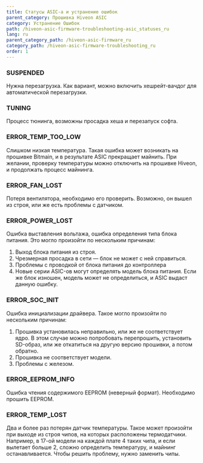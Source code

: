 ```yaml
---
title: Статусы ASIC-а и устранение ошибок
parent_category: Прошивка Hiveon ASIC
category: Устранение Ошибок
path: /hiveon-asic-firmware-troubleshooting-asic_statuses_ru
lang: ru
parent_category_path: /hiveon-asic-firmware_ru
category_path: /hiveon-asic-firmware-troubleshooting_ru
order: 1
---
```


### SUSPENDED
Нужна перезагрузка. Как вариант, можно включить хешрейт-вачдог для автоматической перезагрузки.

### TUNING
Процесс тюнинга, возможны просадка хеша и перезапуск софта.

### ERROR\_TEMP\_TOO\_LOW
Слишком  низкая температура. Такая ошибка может возникать на прошивке Bitmain, и в результате ASIC прекращает майнить. При желании, проверку температуры можно отключить на прошивке Hiveon, и продолжать процесс майнинга.

### ERROR\_FAN\_LOST
Потеря вентилятора, необходимо его проверить. Возможно, он вышел из строя, или же есть проблемы с датчиком.

### ERROR\_POWER\_LOST
Ошибка выставления вольтажа, ошибка определения типа блока питания. Это могло произойти по нескольким причинам:
1. Выход блока питания из строя.
2. Чрезмерная просадка в сети — блок не может с ней справиться.
3. Проблемы с проводкой от блока питания до контроллера
4. Новые серии ASIC-ов могут определять модель блока питания. Если же блок изношен, модель может не определиться, и ASIC выдаст данную ошибку.

### ERROR\_SOC\_INIT
Ошибка инициализации драйвера. Такое могло произойти по нескольким причинам:
1. Прошивка установилась неправильно, или же не соответствует ядро. В этом случае можно попробовать перепрошить, установить SD-образ, или же откатиться на другую версию прошивки, а потом обратно.
2. Прошивка не соответствует модели.
3. Проблемы с железом.

### ERROR\_EEPROM\_INFO
Ошибка чтения содержимого EEPROM (неверный формат). Необходимо прошить EEPROM.

### ERROR\_TEMP\_LOST
Два и более раз потерян датчик температуры. Такое может произойти при выходе из строя чипов, на которых расположены термодатчики. Например, в 17-ой модели на каждой плате 4 таких чипа, и если вылетает больше 2, сложно определить температуру, и майнинг останавливается. Чтобы решить проблему, нужно заменить чипы.
